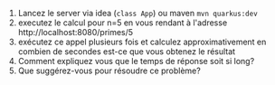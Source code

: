 1. Lancez le server via idea (`class App`) ou maven `mvn quarkus:dev`
2. executez le calcul pour n=5 en vous rendant à l'adresse http://localhost:8080/primes/5
3. exécutez ce appel plusieurs fois et calculez approximativement en combien de secondes est-ce que vous obtenez le
   résultat
4. Comment expliquez vous que le temps de réponse soit si long?
5. Que suggérez-vous pour résoudre ce problème?


